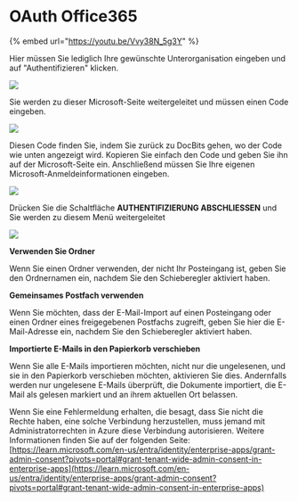 # OAuth Office365

{% embed url="https://youtu.be/Vvy38N_5g3Y" %}

Hier müssen Sie lediglich Ihre gewünschte Unterorganisation eingeben und auf "Authentifizieren" klicken.

![](https://lh7-us.googleusercontent.com/9G20nHREc07d9zo5hVLly4SSoxi9J1TqXxrWeqz5YS50cht3L9th76sd9hYU20IWrktlZNhO1yyjhbvraus-4w32TLyprjtKwgyi9lFAJceGK8KFzCNUytmofDGhZKShu1zFds6QKJ9lM4MYMSgvg7E)

Sie werden zu dieser Microsoft-Seite weitergeleitet und müssen einen Code eingeben.

![](https://lh7-us.googleusercontent.com/Q76mIMXr5bWCrcu_6TOKDrh6yQIMESIrFvEcfvqg7mJp-K_4ES2e5ekPY4Ghhwxym-uRKz_QVCHyqk2u5onyoCCmg7fMbt3mnIUyCrc8XT4jBGn9ueEYij3DRg1-oODWHd-vDfM9FfbU3omF6RJJKsE)

Diesen Code finden Sie, indem Sie zurück zu DocBits gehen, wo der Code wie unten angezeigt wird. Kopieren Sie einfach den Code und geben Sie ihn auf der Microsoft-Seite ein. Anschließend müssen Sie Ihre eigenen Microsoft-Anmeldeinformationen eingeben.

![](https://lh7-us.googleusercontent.com/hr9w8r49gmHgELBAbDRAlsQ0VvwCiXerINt5nSAwwdjvOQFfHF5Q7rwEscT0VVyemqo9RQWxc9bl5aHb9jbD0s-bu461lkdWK1DZzsIgTPf6V-HqmzCq36cijOWZbVB0MEVVVVWVjL70baSo75lYyvo)

Drücken Sie die Schaltfläche **AUTHENTIFIZIERUNG ABSCHLIESSEN** und Sie werden zu diesem Menü weitergeleitet

![](https://lh7-us.googleusercontent.com/bCd4hqZc1Syli70kvlzqDkLfa1QYqq96K6K1EDc-6DabCceBmVl_LkRb5Z2AZrHAOdDpxPzUw61oR3Bw5EklLNZp3iXoVlirlCR763m75ZFNfQlTc4g9iShfrtXFpBXnZv7B6835h57jKVcITo31-Gk)

**Verwenden Sie Ordner**

Wenn Sie einen Ordner verwenden, der nicht Ihr Posteingang ist, geben Sie den Ordnernamen ein, nachdem Sie den Schieberegler aktiviert haben.

**Gemeinsames Postfach verwenden**

Wenn Sie möchten, dass der E-Mail-Import auf einen Posteingang oder einen Ordner eines freigegebenen Postfachs zugreift, geben Sie hier die E-Mail-Adresse ein, nachdem Sie den Schieberegler aktiviert haben.

**Importierte E-Mails in den Papierkorb verschieben**

Wenn Sie alle E-Mails importieren möchten, nicht nur die ungelesenen, und sie in den Papierkorb verschieben möchten, aktivieren Sie dies. Andernfalls werden nur ungelesene E-Mails überprüft, die Dokumente importiert, die E-Mail als gelesen markiert und an ihrem aktuellen Ort belassen.

Wenn Sie eine Fehlermeldung erhalten, die besagt, dass Sie nicht die Rechte haben, eine solche Verbindung herzustellen, muss jemand mit Administratorrechten in Azure diese Verbindung autorisieren. Weitere Informationen finden Sie auf der folgenden Seite: [https://learn.microsoft.com/en-us/entra/identity/enterprise-apps/grant-admin-consent?pivots=portal#grant-tenant-wide-admin-consent-in-enterprise-apps](https://learn.microsoft.com/en-us/entra/identity/enterprise-apps/grant-admin-consent?pivots=portal#grant-tenant-wide-admin-consent-in-enterprise-apps)
